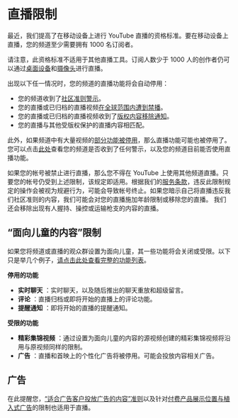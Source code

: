 # 直播限制

最近，我们提高了在移动设备上进行 YouTube 直播的资格标准。要在移动设备上直播，您的频道至少需要拥有 1000 名订阅者。

请注意，此资格标准不适用于其他直播工具。订阅人数少于 1000 人的创作者仍可以通过[桌面设备](https://support.google.com/youtube/answer/9227510)和[摄像头](https://support.google.com/youtube/answer/9228389)进行直播。

出现以下任一情况时，您的频道的直播功能将会自动停用：

* 您的频道收到了[社区准则警示](https://support.google.com/youtube/answer/2802032)。
* 您的直播或已归档的直播视频[在全球范围内遭到禁播](https://support.google.com/youtube/answer/6013276)。
* 您的直播或已归档的直播视频收到了[版权内容移除通知](https://support.google.com/youtube/answer/2814000)。
* 您的直播与其他受版权保护的直播内容相匹配。

此外，如果频道中有大量视频的[部分功能被停用](https://support.google.com/youtube/answer/7458465)，那么直播功能可能也被停用了。您可以点击[此处](https://www.youtube.com/features)查看您的频道是否收到了任何警示，以及您的频道目前能否使用直播功能。

如果您的帐号被禁止进行直播，那么您不得在 YouTube 上使用其他频道直播。只要您的帐号仍受到上述限制，该规定即适用。根据我们的[服务条款](https://www.youtube.com/static?template=terms)，违反此限制规定的操作会被视为规避行为，可能会导致帐号终止。如果您暗示自己将直播违反我们社区准则的内容，我们可能会对您的直播施加年龄限制或移除您的直播。 我们还会移除出现有人握持、操控或运输枪支的内容的直播。 

## “面向儿童的内容”限制

如果您将频道或直播的观众群设置为面向儿童，其一些功能将会关闭或受限。以下只是举几个例子，[请点击此处查看完整的功能列表](https://support.google.com/youtube/answer/9527654)。

**停用的功能**

* **实时聊天** ：实时聊天，以及随后推出的聊天重放和超级留言。
* **评论** ：直播归档或即将开始的直播上的评论功能。
* **提醒通知** ：即将开始的直播的提醒通知。

**受限的功能**

* **精彩集锦视频** ：通过设置为面向儿童的内容的源视频创建的精彩集锦视频将沿用与原视频同样的限制。
* **广告** ：直播和首映上的个性化广告将被停用。可能会投放内容相关广告。

## 广告

在此提醒您，[“适合广告客户投放广告的内容”准则](https://support.google.com/youtube/answer/6162278?hl=en&ref_topic=9153642)以及针对[付费产品展示位置与植入式广告](https://support.google.com/youtube/answer/154235?hl=en)的限制也适用于直播。